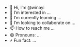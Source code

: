 - 👋 Hi, I’m @winayi
- 👀 I’m interested in ...
- 🌱 I’m currently learning ...
- 💞️ I’m looking to collaborate on ...
- 📫 How to reach me ...
- 😄 Pronouns: ...
- ⚡ Fun fact: ...

<!---
winayi/winayi is a ✨ special ✨ repository because its `README.md` (this file) appears on your GitHub profile.
You can click the Preview link to take a look at your changes.
--->
